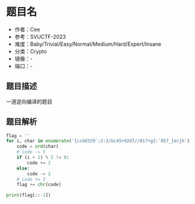 # 题目名

- 作者：Cee
- 参考：SVUCTF-2023
- 难度：Baby/Trivial/Easy/Normal/Medium/Hard/Expert/Insane
- 分类：Crypto
- 镜像：-
- 端口：-

## 题目描述

一道逆向编译的题目

## 题目解析

```python
flag = ''
for i, char in enumerate('{ccdd329`;2:3/bc45+92d7//817+g2:`857_}ecjh'):
    code = ord(char)
    # code -= 5
    if (i + 1) % 2 != 0:
        code += 2
    else:
        code -= 2
    # code += 5
    flag += chr(code)

print(flag[::-1])
```

